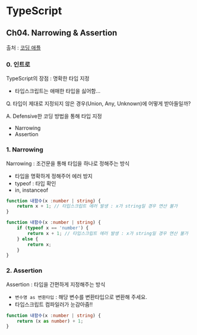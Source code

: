 # TypeScript
## Ch04. Narrowing & Assertion
출처 : [코딩 애플](https://codingapple.com/unit/how-to-install-typescript-in-local-vue-react/?id=11721)

### 0. 인트로
TypeScript의 장점 : 명확한 타입 지정
- 타입스크립트는 애매한 타입을 싫어함...

Q. 타입이 제대로 지정되지 않은 경우(Union, Any, Unknown)에 어떻게 받아들일까?

A. Defensive한 코딩 방법을 통해 타입 지정
- Narrowing
- Assertion

### 1. Narrowing
Narrowing : 조건문을 통해 타입을 하나로 정해주는 방식
- 타입을 명확하게 정해주어 에러 방지
- typeof : 타입 확인
- in, instanceof 

**<No Narrowing>**
```typescript
function 내함수(x :number | string) {
    return x + 1; // 타입스크립트 에러 발생 : x가 string일 경우 연산 불가
}
```

**<Use Narrowing>**
```typescript
function 내함수(x :number | string) {
    if (typeof x == 'number') {
        return x + 1; // 타입스크립트 에러 발생 : x가 string일 경우 연산 불가
    } else {
        return x;
    }
}
```

### 2. Assertion
Assertion : 타입을 간편하게 지정해주는 방식
- `변수명 as 변환타입` : 해당 변수를 변환타입으로 변환해 주세요.
- 타입스크립트 컴파일러가 눈감아줌!!

```typescript
function 내함수(x :number | string) {
    return (x as number) + 1;
}
```